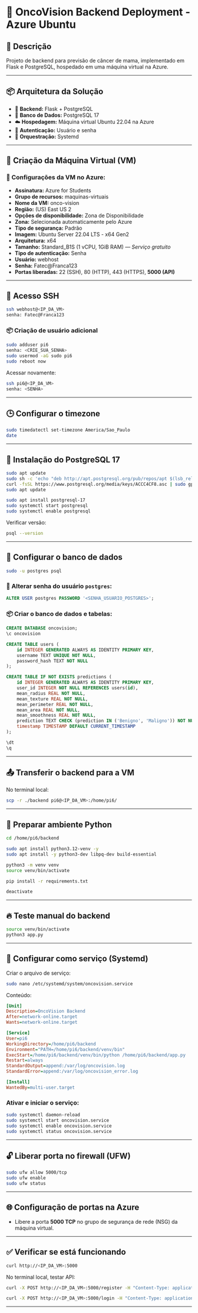 # 🏥 OncoVision Backend Deployment - Azure Ubuntu

## 📄 Descrição
Projeto de backend para previsão de câncer de mama, implementado em Flask e PostgreSQL, hospedado em uma máquina virtual na Azure.

---

## 📦 Arquitetura da Solução

- 🐍 **Backend:** Flask + PostgreSQL
- 🐘 **Banco de Dados:** PostgreSQL 17
- ☁️ **Hospedagem:** Máquina virtual Ubuntu 22.04 na Azure
- 🔐 **Autenticação:** Usuário e senha
- 🚀 **Orquestração:** Systemd

---

## 🚀 Criação da Máquina Virtual (VM)

### 🔧 Configurações da VM no Azure:

- **Assinatura:** Azure for Students
- **Grupo de recursos:** maquinas-virtuais
- **Nome da VM:** onco-vision
- **Região:** (US) East US 2
- **Opções de disponibilidade:** Zona de Disponibilidade
- **Zona:** Selecionada automaticamente pelo Azure
- **Tipo de segurança:** Padrão
- **Imagem:** Ubuntu Server 22.04 LTS - x64 Gen2
- **Arquitetura:** x64
- **Tamanho:** Standard_B1S (1 vCPU, 1GiB RAM) — *Serviço gratuito*
- **Tipo de autenticação:** Senha
- **Usuário:** webhost
- **Senha:** Fatec@Franca123
- **Portas liberadas:** 22 (SSH), 80 (HTTP), 443 (HTTPS), **5000 (API)**

---

## 🔗 Acesso SSH

```bash
ssh webhost@<IP_DA_VM>
senha: Fatec@Franca123
```

### 📦 Criação de usuário adicional

```bash
sudo adduser pi6
senha: <CRIE_SUA_SENHA>
sudo usermod -aG sudo pi6
sudo reboot now
```

Acessar novamente:

```bash
ssh pi6@<IP_DA_VM>
senha: <SENHA>
```

---

## 🕒 Configurar o timezone

```bash
sudo timedatectl set-timezone America/Sao_Paulo
date
```

---

## 🐘 Instalação do PostgreSQL 17

```bash
sudo apt update
sudo sh -c 'echo "deb http://apt.postgresql.org/pub/repos/apt $(lsb_release -cs)-pgdg main" > /etc/apt/sources.list.d/pgdg.list'
curl -fsSL https://www.postgresql.org/media/keys/ACCC4CF8.asc | sudo gpg --dearmor -o /etc/apt/trusted.gpg.d/postgresql.gpg
sudo apt update

sudo apt install postgresql-17
sudo systemctl start postgresql
sudo systemctl enable postgresql
```

Verificar versão:

```bash
psql --version
```

---

## 🎯 Configurar o banco de dados

```bash
sudo -u postgres psql
```

### 🔑 Alterar senha do usuário `postgres`:

```sql
ALTER USER postgres PASSWORD '<SENHA_USUARIO_POSTGRES>';
```

### 📦 Criar o banco de dados e tabelas:

```sql
CREATE DATABASE oncovision;
\c oncovision

CREATE TABLE users (
    id INTEGER GENERATED ALWAYS AS IDENTITY PRIMARY KEY,
    username TEXT UNIQUE NOT NULL,
    password_hash TEXT NOT NULL
);

CREATE TABLE IF NOT EXISTS predictions (
    id INTEGER GENERATED ALWAYS AS IDENTITY PRIMARY KEY,
    user_id INTEGER NOT NULL REFERENCES users(id),
    mean_radius REAL NOT NULL,
    mean_texture REAL NOT NULL,
    mean_perimeter REAL NOT NULL,
    mean_area REAL NOT NULL,
    mean_smoothness REAL NOT NULL,
    prediction TEXT CHECK (prediction IN ('Benigno', 'Maligno')) NOT NULL,
    timestamp TIMESTAMP DEFAULT CURRENT_TIMESTAMP
);

\dt
\q
```

---

## 📤 Transferir o backend para a VM

No terminal local:

```bash
scp -r ./backend pi6@<IP_DA_VM>:/home/pi6/
```

---

## 🐍 Preparar ambiente Python

```bash
cd /home/pi6/backend

sudo apt install python3.12-venv -y
sudo apt install -y python3-dev libpq-dev build-essential

python3 -m venv venv
source venv/bin/activate

pip install -r requirements.txt

deactivate
```

---

## 🔥 Teste manual do backend

```bash
source venv/bin/activate
python3 app.py
```

---

## 🔧 Configurar como serviço (Systemd)

Criar o arquivo de serviço:

```bash
sudo nano /etc/systemd/system/oncovision.service
```

Conteúdo:

```ini
[Unit]
Description=OncoVision Backend
After=network-online.target
Wants=network-online.target

[Service]
User=pi6
WorkingDirectory=/home/pi6/backend
Environment="PATH=/home/pi6/backend/venv/bin"
ExecStart=/home/pi6/backend/venv/bin/python /home/pi6/backend/app.py
Restart=always
StandardOutput=append:/var/log/oncovision.log
StandardError=append:/var/log/oncovision_error.log

[Install]
WantedBy=multi-user.target
```

### Ativar e iniciar o serviço:

```bash
sudo systemctl daemon-reload
sudo systemctl start oncovision.service
sudo systemctl enable oncovision.service
sudo systemctl status oncovision.service
```

---

## 🔓 Liberar porta no firewall (UFW)

```bash
sudo ufw allow 5000/tcp
sudo ufw enable
sudo ufw status
```

---

## 🌐 Configuração de portas na Azure

- Libere a porta **5000 TCP** no grupo de segurança de rede (NSG) da máquina virtual.

---

## ✅ Verificar se está funcionando

```bash
curl http://<IP_DA_VM>:5000
```

No terminal local, testar API:

```bash
curl -X POST http://<IP_DA_VM>:5000/register -H "Content-Type: application/json" -d '{"username": "admin", "password": "admin"}'

curl -X POST http://<IP_DA_VM>:5000/login -H "Content-Type: application/json" -d '{"username": "admin", "password": "admin"}'
```

---
